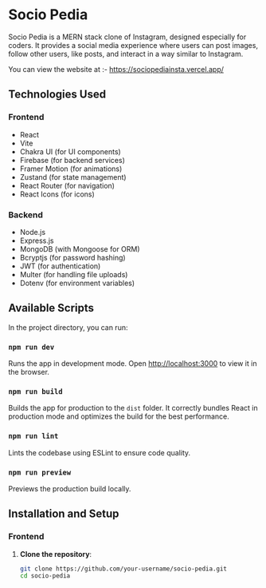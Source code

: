 # Socio Pedia

Socio Pedia is a MERN stack clone of Instagram, designed especially for coders. It provides a social media experience where users can post images, follow other users, like posts, and interact in a way similar to Instagram.

You can view the website at :- https://sociopediainsta.vercel.app/

## Technologies Used

### Frontend

- React
- Vite
- Chakra UI (for UI components)
- Firebase (for backend services)
- Framer Motion (for animations)
- Zustand (for state management)
- React Router (for navigation)
- React Icons (for icons)

### Backend

- Node.js
- Express.js
- MongoDB (with Mongoose for ORM)
- Bcryptjs (for password hashing)
- JWT (for authentication)
- Multer (for handling file uploads)
- Dotenv (for environment variables)

## Available Scripts

In the project directory, you can run:

### `npm run dev`

Runs the app in development mode.
Open [http://localhost:3000](http://localhost:3000) to view it in the browser.

### `npm run build`

Builds the app for production to the `dist` folder.
It correctly bundles React in production mode and optimizes the build for the best performance.

### `npm run lint`

Lints the codebase using ESLint to ensure code quality.

### `npm run preview`

Previews the production build locally.

## Installation and Setup

### Frontend

1. **Clone the repository**:
   ```sh
   git clone https://github.com/your-username/socio-pedia.git
   cd socio-pedia

